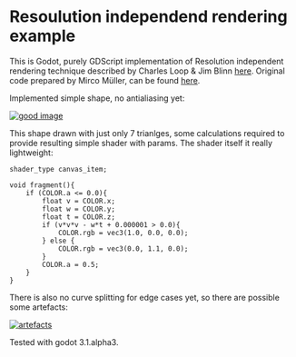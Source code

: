 Resoulution independend rendering example
=========================================

This is Godot, purely GDScript implementation of Resolution independent rendering technique described by Charles Loop & Jim Blinn [here](https://www.microsoft.com/en-us/research/wp-content/uploads/2005/01/p1000-loop.pdf). Original code prepared by Mirco Müller, can be found [here](https://bazaar.launchpad.net/~macslow/gl-fragment-curves/trunk/files/14).

Implemented simple shape, no antialiasing yet:

[![good image](https://i.gyazo.com/6e4cc4ffaa2c632345d4993c97ff0709.gif)](https://gyazo.com/6e4cc4ffaa2c632345d4993c97ff0709)

This shape drawn with just only 7 trianlges, some calculations required to provide resulting simple shader with params. The shader itself it really lightweight:
```
shader_type canvas_item;

void fragment(){
    if (COLOR.a <= 0.0){
        float v = COLOR.x;
        float w = COLOR.y;
        float t = COLOR.z;
        if (v*v*v - w*t + 0.000001 > 0.0){
            COLOR.rgb = vec3(1.0, 0.0, 0.0);
        } else {
            COLOR.rgb = vec3(0.0, 1.1, 0.0);
        }
        COLOR.a = 0.5;
    }
}
```

There is also no curve splitting for edge cases yet, so there are possible some artefacts: 

[![artefacts](https://i.gyazo.com/14275d8a8fc31424bf6730b37e35dc54.gif)](https://gyazo.com/14275d8a8fc31424bf6730b37e35dc54)

Tested with godot 3.1.alpha3.
